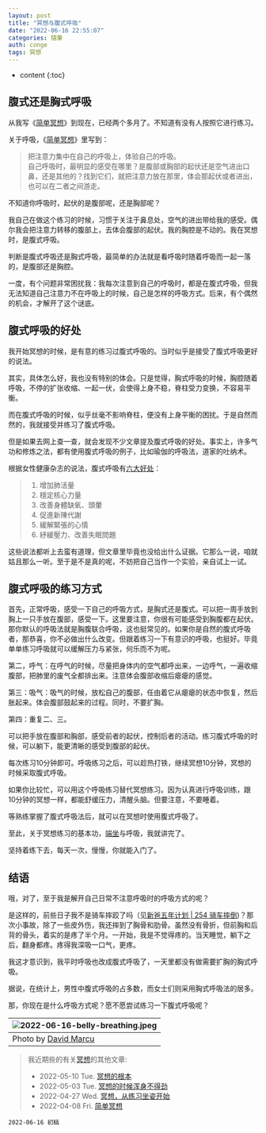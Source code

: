 ```yaml
---
layout: post
title: "冥想与腹式呼吸"
date: "2022-06-16 22:55:07"
categories: 隨筆
auth: conge
tags: 冥想
---
```


* content
{:toc}

## 腹式还是胸式呼吸

从我写《[简单冥想](/2022/04/08/simple-meditation/)》到现在，已经两个多月了。不知道有没有人按照它进行练习。

关于呼吸，《[简单冥想](/2022/04/08/simple-meditation/)》里写到：

> 把注意力集中在自己的呼吸上，体验自己的呼吸。  
> 自己呼吸时，最明显的感受在哪里？是腹部或胸部的起伏还是空气进出口鼻，还是其他的？找到它们，就把注意力放在那里，体会那起伏或者进出，也可以在二者之间游走。

不知道你呼吸时，起伏的是腹部呢，还是胸部呢？




我自己在做这个练习的时候，习惯于关注于鼻息处，空气的进出带给我的感受。偶尔我会把注意力转移的腹部上，去体会腹部的起伏。我的胸腔是不动的。我在冥想时，是腹式呼吸。

判断是腹式呼吸还是胸式呼吸，最简单的办法就是看呼吸时随着呼吸而一起一落的，是腹部还是胸腔。

一度，有个问题非常困扰我：我每次注意到自己的呼吸时，都是在腹式呼吸，但我无法知道自己注意力不在呼吸上的时候，自己是怎样的呼吸方式。后来，有个偶然的机会，才解开了这个谜底。

## 腹式呼吸的好处

我开始冥想的时候，是有意的练习过腹式呼吸的。当时似乎是接受了腹式呼吸更好的说法。

其实，具体怎么好，我也没有特别的体会。只是觉得，胸式呼吸的时候，胸腔随着呼吸，不停的扩张收缩、一起一伏，会使得上身不稳，脊柱受力变换，不容易平衡。

而在腹式呼吸的时候，似乎丝毫不影响脊柱，便没有上身平衡的困扰。于是自然而然的，我就接受并练习了腹式呼吸。

但是如果去网上查一查，就会发现不少文章提及腹式呼吸的好处。事实上，许多气功和修炼之法，都有使用腹式呼吸的例子，比如瑜伽的呼吸法，道家的吐纳术。

根据女性健康杂志的说法，腹式呼吸有[六大好处](https://www.womenshealthmag.com/tw/fitness/g35579647/abdominal-breathing-benefits/)：

> 1. 增加肺活量
> 2. 穩定核心力量
> 3. 改善身體缺氧、頭暈
> 4. 促進新陳代謝
> 5. 緩解緊張的心情
> 6. 紓緩壓力、改善失眠問題

这些说法都听上去蛮有道理，但文章里毕竟也没给出什么证据。它那么一说，咱就姑且那么一听。至于是不是真的呢，不妨把自己当作一个实验，亲自试上一试。

## 腹式呼吸的练习方式

首先，正常呼吸，感受一下自己的呼吸方式，是胸式还是腹式。可以把一周手放到胸上一只手放在腹部，感受一下。这里要注意，你很有可能感受到胸腹都在起伏。那你默认的呼吸法就是胸腹联合呼吸，这也挺常见的。如果你是自然的腹式呼吸者，那恭喜，你不必做出什么改变。但跟着练习一下有意识的呼吸，也挺好。毕竟单单练习呼吸就可以缓解压力与紧张，何乐而不为呢。

第二，呼气：在呼气的时候，尽量把身体内的空气都呼出来，一边呼气，一遍收缩腹部，把肺里的废气全都排出来。注意体会腹部收缩后瘪瘪的感觉。

第三：吸气：吸气的时候，放松自己的腹部，任由着它从瘪瘪的状态中恢复，然后胀起来。体会腹部鼓起来的过程。同时，不要扩胸。

第四：重复二、三。

可以把手放在腹部和胸部，感受前者的起伏，控制后者的活动。练习腹式呼吸的时候，可以躺下，能更清晰的感受到腹部的起伏。

每次练习10分钟即可。呼吸练习之后，可以趁热打铁，继续冥想10分钟，冥想的时候采取腹式呼吸。

如果你比较忙，可以用这个呼吸练习替代冥想练习。因为认真进行呼吸训练，跟10分钟的冥想一样，都能舒缓压力，清醒头脑。但要注意，不要睡着。

等熟练掌握了腹式呼吸法后，就可以在冥想时使用腹式呼吸了。

至此，关于冥想练习的基本功，[端坐](/2022/04/27/sitting/)与呼吸，我就讲完了。

坚持着练下去，每天一次，慢慢，你就能入门了。

## 结语

哦，对了，至于我是解开自己日常不注意呼吸时的呼吸方式的呢？

是这样的，前些日子我不是骑车摔跤了吗（见[新爸五年计划 | 254 骑车摔倒](/2022/05/16/NewDaddy-accident/))？那次小事故，除了一些皮外伤，我还摔到了胸骨和肋骨。虽然没有骨折，但前胸和后背的骨头，着实的是疼了半个月。一开始，我是不觉得疼的。当天睡觉，躺下之后，翻身都疼。疼得我深吸一口气，更疼。

我这才意识到，我平时呼吸也改成腹式呼吸了，一天里都没有做需要扩胸的胸式呼吸。

据说，在统计上，男性中腹式呼吸的占多数，而女士们则采用胸式呼吸法的居多。

那，你现在是什么呼吸方式呢？愿不愿尝试练习一下腹式呼吸呢？

| ![2022-06-16-belly-breathing.jpeg](https://s2.loli.net/2022/06/17/yxpRJXbsS6CDOMT.jpg)|
| ------------------------------------------------------------------------------------------------------------------------------------------------------------------------------------------------------------------------------------------------------ |
| Photo by [David Marcu](https://unsplash.com/photos/78A265wPiO4)  |

> 我近期些的有关[冥想](https://conge.github.io/tag/#冥想)的其他文章:
>
> - 2022-05-10 Tue. [冥想的根本](/2022/05/10/basics/)
> - 2022-05-03 Tue. [冥想的时候浑身不得劲](/2022/05/03/unsettling/)
> - 2022-04-27 Wed. [冥想，从练习坐姿开始 ](/2022/04/27/sitting/)
> - 2022-04-08 Fri. [简单冥想](/2022/04/08/simple-meditation/)

```
2022-06-16 初稿
```
